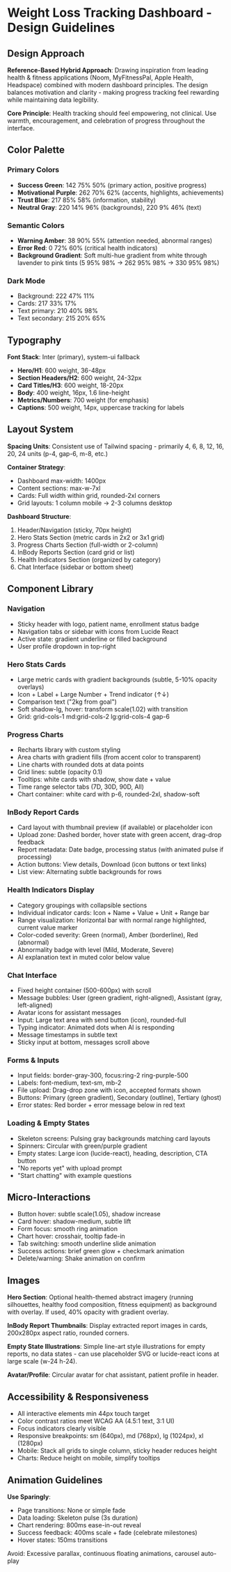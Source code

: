 # Weight Loss Tracking Dashboard - Design Guidelines

## Design Approach

**Reference-Based Hybrid Approach**: Drawing inspiration from leading health & fitness applications (Noom, MyFitnessPal, Apple Health, Headspace) combined with modern dashboard principles. The design balances motivation and clarity - making progress tracking feel rewarding while maintaining data legibility.

**Core Principle**: Health tracking should feel empowering, not clinical. Use warmth, encouragement, and celebration of progress throughout the interface.

## Color Palette

### Primary Colors
- **Success Green**: 142 75% 50% (primary action, positive progress)
- **Motivational Purple**: 262 70% 62% (accents, highlights, achievements)
- **Trust Blue**: 217 85% 58% (information, stability)
- **Neutral Gray**: 220 14% 96% (backgrounds), 220 9% 46% (text)

### Semantic Colors
- **Warning Amber**: 38 90% 55% (attention needed, abnormal ranges)
- **Error Red**: 0 72% 60% (critical health indicators)
- **Background Gradient**: Soft multi-hue gradient from white through lavender to pink tints (5 95% 98% → 262 95% 98% → 330 95% 98%)

### Dark Mode
- Background: 222 47% 11%
- Cards: 217 33% 17%
- Text primary: 210 40% 98%
- Text secondary: 215 20% 65%

## Typography

**Font Stack**: Inter (primary), system-ui fallback
- **Hero/H1**: 600 weight, 36-48px
- **Section Headers/H2**: 600 weight, 24-32px
- **Card Titles/H3**: 600 weight, 18-20px
- **Body**: 400 weight, 16px, 1.6 line-height
- **Metrics/Numbers**: 700 weight (for emphasis)
- **Captions**: 500 weight, 14px, uppercase tracking for labels

## Layout System

**Spacing Units**: Consistent use of Tailwind spacing - primarily 4, 6, 8, 12, 16, 20, 24 units (p-4, gap-6, m-8, etc.)

**Container Strategy**:
- Dashboard max-width: 1400px
- Content sections: max-w-7xl
- Cards: Full width within grid, rounded-2xl corners
- Grid layouts: 1 column mobile → 2-3 columns desktop

**Dashboard Structure**:
1. Header/Navigation (sticky, 70px height)
2. Hero Stats Section (metric cards in 2x2 or 3x1 grid)
3. Progress Charts Section (full-width or 2-column)
4. InBody Reports Section (card grid or list)
5. Health Indicators Section (organized by category)
6. Chat Interface (sidebar or bottom sheet)

## Component Library

### Navigation
- Sticky header with logo, patient name, enrollment status badge
- Navigation tabs or sidebar with icons from Lucide React
- Active state: gradient underline or filled background
- User profile dropdown in top-right

### Hero Stats Cards
- Large metric cards with gradient backgrounds (subtle, 5-10% opacity overlays)
- Icon + Label + Large Number + Trend indicator (↑↓)
- Comparison text ("2kg from goal")
- Soft shadow-lg, hover: transform scale(1.02) with transition
- Grid: grid-cols-1 md:grid-cols-2 lg:grid-cols-4 gap-6

### Progress Charts
- Recharts library with custom styling
- Area charts with gradient fills (from accent color to transparent)
- Line charts with rounded dots at data points
- Grid lines: subtle (opacity 0.1)
- Tooltips: white cards with shadow, show date + value
- Time range selector tabs (7D, 30D, 90D, All)
- Chart container: white card with p-6, rounded-2xl, shadow-soft

### InBody Report Cards
- Card layout with thumbnail preview (if available) or placeholder icon
- Upload zone: Dashed border, hover state with green accent, drag-drop feedback
- Report metadata: Date badge, processing status (with animated pulse if processing)
- Action buttons: View details, Download (icon buttons or text links)
- List view: Alternating subtle backgrounds for rows

### Health Indicators Display
- Category groupings with collapsible sections
- Individual indicator cards: Icon + Name + Value + Unit + Range bar
- Range visualization: Horizontal bar with normal range highlighted, current value marker
- Color-coded severity: Green (normal), Amber (borderline), Red (abnormal)
- Abnormality badge with level (Mild, Moderate, Severe)
- AI explanation text in muted color below value

### Chat Interface
- Fixed height container (500-600px) with scroll
- Message bubbles: User (green gradient, right-aligned), Assistant (gray, left-aligned)
- Avatar icons for assistant messages
- Input: Large text area with send button (icon), rounded-full
- Typing indicator: Animated dots when AI is responding
- Message timestamps in subtle text
- Sticky input at bottom, messages scroll above

### Forms & Inputs
- Input fields: border-gray-300, focus:ring-2 ring-purple-500
- Labels: font-medium, text-sm, mb-2
- File upload: Drag-drop zone with icon, accepted formats shown
- Buttons: Primary (green gradient), Secondary (outline), Tertiary (ghost)
- Error states: Red border + error message below in red text

### Loading & Empty States
- Skeleton screens: Pulsing gray backgrounds matching card layouts
- Spinners: Circular with green/purple gradient
- Empty states: Large icon (lucide-react), heading, description, CTA button
- "No reports yet" with upload prompt
- "Start chatting" with example questions

## Micro-Interactions

- Button hover: subtle scale(1.05), shadow increase
- Card hover: shadow-medium, subtle lift
- Form focus: smooth ring animation
- Chart hover: crosshair, tooltip fade-in
- Tab switching: smooth underline slide animation
- Success actions: brief green glow + checkmark animation
- Delete/warning: Shake animation on confirm

## Images

**Hero Section**: Optional health-themed abstract imagery (running silhouettes, healthy food composition, fitness equipment) as background with overlay. If used, 40% opacity with gradient overlay.

**InBody Report Thumbnails**: Display extracted report images in cards, 200x280px aspect ratio, rounded corners.

**Empty State Illustrations**: Simple line-art style illustrations for empty reports, no data states - can use placeholder SVG or lucide-react icons at large scale (w-24 h-24).

**Avatar/Profile**: Circular avatar for chat assistant, patient profile in header.

## Accessibility & Responsiveness

- All interactive elements min 44px touch target
- Color contrast ratios meet WCAG AA (4.5:1 text, 3:1 UI)
- Focus indicators clearly visible
- Responsive breakpoints: sm (640px), md (768px), lg (1024px), xl (1280px)
- Mobile: Stack all grids to single column, sticky header reduces height
- Charts: Reduce height on mobile, simplify tooltips

## Animation Guidelines

**Use Sparingly**:
- Page transitions: None or simple fade
- Data loading: Skeleton pulse (3s duration)
- Chart rendering: 800ms ease-in-out reveal
- Success feedback: 400ms scale + fade (celebrate milestones)
- Hover states: 150ms transitions

Avoid: Excessive parallax, continuous floating animations, carousel auto-play